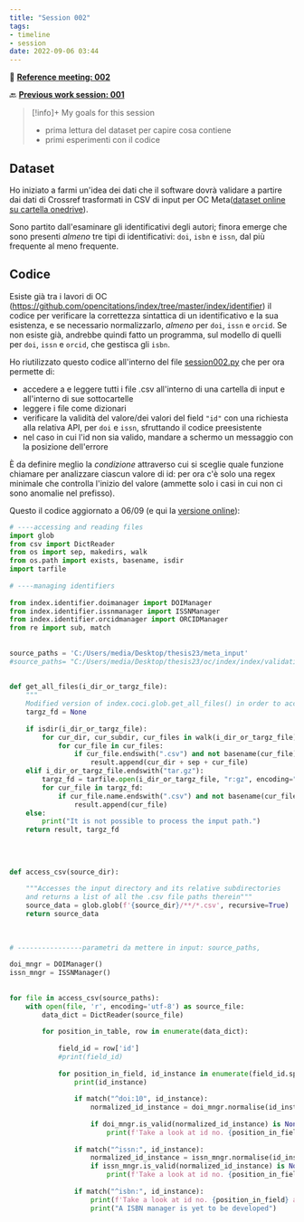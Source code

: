```yaml
---
title: "Session 002"
tags:
- timeline
- session
date: 2022-09-06 03:44
---
```

<span 
		class='ob-timelines'
		data-date="2022-09-06-00">
</span>

👥 [**Reference meeting: 002**](notes/meetings/meeting%20002.md)

🔙 [**Previous work session: 001**](notes/sessions/session%20001.md)

> [!info]+ My goals for this session
> 
> * prima lettura del dataset per capire cosa contiene
> * primi esperimenti con il codice


## Dataset 
Ho iniziato a farmi un'idea dei dati che il software dovrà validare a partire dai dati di Crossref trasformati in CSV di input per OC Meta([dataset online su cartella onedrive](https://liveunibo-my.sharepoint.com/personal/arcangelo_massari_unibo_it/_layouts/15/onedrive.aspx?id=%2Fpersonal%2Farcangelo%5Fmassari%5Funibo%5Fit%2FDocuments%2FDocuments%2Fmeta%5Finput%2Ezip&parent=%2Fpersonal%2Farcangelo%5Fmassari%5Funibo%5Fit%2FDocuments%2FDocuments&ga=1)).

Sono partito dall'esaminare gli identificativi degli autori; finora emerge che sono presenti *almeno* tre tipi di identificativi: `doi`, `isbn` e `issn`, dal più frequente al meno frequente.



## Codice

Esiste già tra i lavori di OC (https://github.com/opencitations/index/tree/master/index/identifier) il codice per verificare la correttezza sintattica di un identificativo e la sua esistenza, e se necessario normalizzarlo, *almeno* per `doi`, `issn` e `orcid`. 
Se non esiste già, andrebbe quindi fatto un programma, sul modello di quelli per `doi`, `issn` e `orcid`,  che gestisca gli `isbn`.

Ho riutilizzato questo codice all'interno del file [session002.py](https://github.com/eliarizzetto/index/blob/master/index/validation/session002.py) che per ora permette di:
* accedere a e leggere tutti i file .csv all'interno di una cartella di input e all'interno di sue sottocartelle
* leggere i file come dizionari
* verificare la validità del valore/dei valori del field `"id"` con una richiesta alla relativa API, per `doi` e `issn`, sfruttando il codice preesistente
* nel caso in cui l'id non sia valido, mandare a schermo un messaggio con la posizione dell'errore

È da definire meglio la *condizione* attraverso cui si sceglie quale funzione chiamare per analizzare ciascun valore di id: per ora c'è solo una regex minimale che controlla l'inizio del valore (ammette solo i casi in cui non ci sono anomalie nel prefisso).

Questo il codice aggiornato a 06/09 (e qui la [versione online](https://github.com/eliarizzetto/index/commit/e5967776e216b0c993fce368b5475c3b611d6c2c#diff-ce0a579d2aa9204ad6e68331df3f331c9e515cfb7ba3a98b43fb7b7e1c0e48c5)):

```python {title="session002.py"}
# ----accessing and reading files  
import glob  
from csv import DictReader  
from os import sep, makedirs, walk  
from os.path import exists, basename, isdir  
import tarfile  
  
# ----managing identifiers  
  
from index.identifier.doimanager import DOIManager  
from index.identifier.issnmanager import ISSNManager  
from index.identifier.orcidmanager import ORCIDManager  
from re import sub, match  
  
  
source_paths = 'C:/Users/media/Desktop/thesis23/meta_input'  
#source_paths= "C:/Users/media/Desktop/thesis23/oc/index/index/validation/test_files"  
  
  
def get_all_files(i_dir_or_targz_file):  
    """  
    Modified version of index.coci.glob.get_all_files() in order to access .csv files. If compressed files are found,    it automatically decompress and read them. Returns 2 variables: a list of file paths of raw .csv files; and the    list of decompressed files if any is found (otherwise None).    """    result = []  
    targz_fd = None  
  
    if isdir(i_dir_or_targz_file):  
        for cur_dir, cur_subdir, cur_files in walk(i_dir_or_targz_file):  
            for cur_file in cur_files:  
                if cur_file.endswith(".csv") and not basename(cur_file).startswith("."):  
                    result.append(cur_dir + sep + cur_file)  
    elif i_dir_or_targz_file.endswith("tar.gz"):  
        targz_fd = tarfile.open(i_dir_or_targz_file, "r:gz", encoding="utf-8")  
        for cur_file in targz_fd:  
            if cur_file.name.endswith(".csv") and not basename(cur_file.name).startswith("."):  
                result.append(cur_file)  
    else:  
        print("It is not possible to process the input path.")  
    return result, targz_fd  
  
  
  
  
def access_csv(source_dir):  
  
    """Accesses the input directory and its relative subdirectories  
    and returns a list of all the .csv file paths therein"""  
    source_data = glob.glob(f'{source_dir}/**/*.csv', recursive=True)  
    return source_data  
  
  
  
# ----------------parametri da mettere in input: source_paths,  
  
doi_mngr = DOIManager()  
issn_mngr = ISSNManager()  
  
  
for file in access_csv(source_paths):  
    with open(file, 'r', encoding='utf-8') as source_file:  
        data_dict = DictReader(source_file)  
  
        for position_in_table, row in enumerate(data_dict):  
  
            field_id = row['id']  
            #print(field_id)  
  
            for position_in_field, id_instance in enumerate(field_id.split()):  
                print(id_instance)  
  
                if match("^doi:10", id_instance):  
                    normalized_id_instance = doi_mngr.normalise(id_instance)  
  
                    if doi_mngr.is_valid(normalized_id_instance) is None:  
                        print(f'Take a look at id no. {position_in_field} at row no. {position_in_table} in file {file}')  
  
                if match("^issn:", id_instance):  
                    normalized_id_instance = issn_mngr.normalise(id_instance)  
                    if issn_mngr.is_valid(normalized_id_instance) is None:  
                        print(f'Take a look at id no. {position_in_field} at row no. {position_in_table} in file {file}')  
  
                if match("^isbn:", id_instance):  
                    print(f'Take a look at id no. {position_in_field} at row no. {position_in_table} in file {file}')  
                    print("A ISBN manager is yet to be developed")
```
